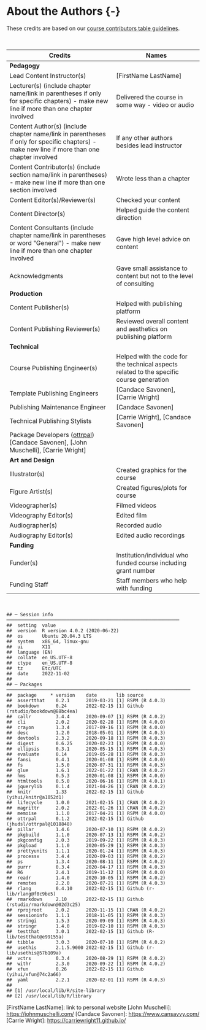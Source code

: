 
# About the Authors {-}

These credits are based on our [course contributors table guidelines](https://www.ottrproject.org/more_features.html#giving-credits-to-contributors).

&nbsp;
&nbsp;

|Credits|Names|
|-------|-----|
|**Pedagogy**||
|Lead Content Instructor(s)|[FirstName LastName]|
|Lecturer(s) (include chapter name/link in parentheses if only for specific chapters) - make new line if more than one chapter involved| Delivered the course in some way - video or audio|
|Content Author(s) (include chapter name/link in parentheses if only for specific chapters) - make new line if more than one chapter involved | If any other authors besides lead instructor|
|Content Contributor(s) (include section name/link in parentheses) - make new line if more than one section involved|  Wrote less than a chapter|
|Content Editor(s)/Reviewer(s) | Checked your content|
|Content Director(s) | Helped guide the content direction|
|Content Consultants (include chapter name/link in parentheses or word "General") - make new line if more than one chapter involved | Gave high level advice on content|
|Acknowledgments| Gave small assistance to content but not to the level of consulting |
|**Production**||
|Content Publisher(s)| Helped with publishing platform|
|Content Publishing Reviewer(s)| Reviewed overall content and aesthetics on publishing platform|
|**Technical**||
|Course Publishing Engineer(s)| Helped with the code for the technical aspects related to the specific course generation|
|Template Publishing Engineers|[Candace Savonen], [Carrie Wright]|
|Publishing Maintenance Engineer|[Candace Savonen]|
|Technical Publishing Stylists|[Carrie Wright], [Candace Savonen]|
|Package Developers ([ottrpal]) [Candace Savonen], [John Muschelli], [Carrie Wright]|
|**Art and Design**||
|Illustrator(s)| Created graphics for the course|
|Figure Artist(s)| Created figures/plots for course|
|Videographer(s)| Filmed videos|
|Videography Editor(s)| Edited film|
|Audiographer(s)| Recorded audio|
|Audiography Editor(s)| Edited audio recordings|
|**Funding**||
|Funder(s)| Institution/individual who funded course including grant number|
|Funding Staff| Staff members who help with funding|

&nbsp;


```
## ─ Session info ───────────────────────────────────────────────────────────────
##  setting  value                       
##  version  R version 4.0.2 (2020-06-22)
##  os       Ubuntu 20.04.3 LTS          
##  system   x86_64, linux-gnu           
##  ui       X11                         
##  language (EN)                        
##  collate  en_US.UTF-8                 
##  ctype    en_US.UTF-8                 
##  tz       Etc/UTC                     
##  date     2022-11-02                  
## 
## ─ Packages ───────────────────────────────────────────────────────────────────
##  package     * version    date       lib source                            
##  assertthat    0.2.1      2019-03-21 [1] RSPM (R 4.0.3)                    
##  bookdown      0.24       2022-02-15 [1] Github (rstudio/bookdown@88bc4ea) 
##  callr         3.4.4      2020-09-07 [1] RSPM (R 4.0.2)                    
##  cli           2.0.2      2020-02-28 [1] RSPM (R 4.0.0)                    
##  crayon        1.3.4      2017-09-16 [1] RSPM (R 4.0.0)                    
##  desc          1.2.0      2018-05-01 [1] RSPM (R 4.0.3)                    
##  devtools      2.3.2      2020-09-18 [1] RSPM (R 4.0.3)                    
##  digest        0.6.25     2020-02-23 [1] RSPM (R 4.0.0)                    
##  ellipsis      0.3.1      2020-05-15 [1] RSPM (R 4.0.3)                    
##  evaluate      0.14       2019-05-28 [1] RSPM (R 4.0.3)                    
##  fansi         0.4.1      2020-01-08 [1] RSPM (R 4.0.0)                    
##  fs            1.5.0      2020-07-31 [1] RSPM (R 4.0.3)                    
##  glue          1.6.1      2022-01-22 [1] CRAN (R 4.0.2)                    
##  hms           0.5.3      2020-01-08 [1] RSPM (R 4.0.0)                    
##  htmltools     0.5.0      2020-06-16 [1] RSPM (R 4.0.1)                    
##  jquerylib     0.1.4      2021-04-26 [1] CRAN (R 4.0.2)                    
##  knitr         1.33       2022-02-15 [1] Github (yihui/knitr@a1052d1)      
##  lifecycle     1.0.0      2021-02-15 [1] CRAN (R 4.0.2)                    
##  magrittr      2.0.2      2022-01-26 [1] CRAN (R 4.0.2)                    
##  memoise       1.1.0      2017-04-21 [1] RSPM (R 4.0.0)                    
##  ottrpal       0.1.2      2022-02-15 [1] Github (jhudsl/ottrpal@1018848)   
##  pillar        1.4.6      2020-07-10 [1] RSPM (R 4.0.2)                    
##  pkgbuild      1.1.0      2020-07-13 [1] RSPM (R 4.0.2)                    
##  pkgconfig     2.0.3      2019-09-22 [1] RSPM (R 4.0.3)                    
##  pkgload       1.1.0      2020-05-29 [1] RSPM (R 4.0.3)                    
##  prettyunits   1.1.1      2020-01-24 [1] RSPM (R 4.0.3)                    
##  processx      3.4.4      2020-09-03 [1] RSPM (R 4.0.2)                    
##  ps            1.3.4      2020-08-11 [1] RSPM (R 4.0.2)                    
##  purrr         0.3.4      2020-04-17 [1] RSPM (R 4.0.3)                    
##  R6            2.4.1      2019-11-12 [1] RSPM (R 4.0.0)                    
##  readr         1.4.0      2020-10-05 [1] RSPM (R 4.0.2)                    
##  remotes       2.2.0      2020-07-21 [1] RSPM (R 4.0.3)                    
##  rlang         0.4.10     2022-02-15 [1] Github (r-lib/rlang@f0c9be5)      
##  rmarkdown     2.10       2022-02-15 [1] Github (rstudio/rmarkdown@02d3c25)
##  rprojroot     2.0.2      2020-11-15 [1] CRAN (R 4.0.2)                    
##  sessioninfo   1.1.1      2018-11-05 [1] RSPM (R 4.0.3)                    
##  stringi       1.5.3      2020-09-09 [1] RSPM (R 4.0.3)                    
##  stringr       1.4.0      2019-02-10 [1] RSPM (R 4.0.3)                    
##  testthat      3.0.1      2022-02-15 [1] Github (R-lib/testthat@e99155a)   
##  tibble        3.0.3      2020-07-10 [1] RSPM (R 4.0.2)                    
##  usethis       2.1.5.9000 2022-02-15 [1] Github (r-lib/usethis@57b109a)    
##  vctrs         0.3.4      2020-08-29 [1] RSPM (R 4.0.2)                    
##  withr         2.3.0      2020-09-22 [1] RSPM (R 4.0.2)                    
##  xfun          0.26       2022-02-15 [1] Github (yihui/xfun@74c2a66)       
##  yaml          2.2.1      2020-02-01 [1] RSPM (R 4.0.3)                    
## 
## [1] /usr/local/lib/R/site-library
## [2] /usr/local/lib/R/library
```

<!-- Author information -->

[FirstName LastName]: link to personal website
[John Muschelli]: https://johnmuschelli.com/
[Candace Savonen]: https://www.cansavvy.com/
[Carrie Wright]: https://carriewright11.github.io/

<!-- Links -->

[ottrpal]: https://github.com/jhudsl/ottrpal

<!-- Fill out this table using these instructions: https://github.com/jhudsl/OTTR_Template/wiki/How-to-give-credits

For JHU courses, You will need to add Ira as a credit:

|Content Publisher|[Ira Gooding]|
...
[Ira Gooding]: https://publichealth.jhu.edu/faculty/4130/ira-gooding
-->
